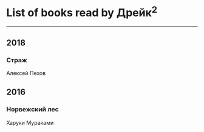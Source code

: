 # List of books read by Дрейк<sup>2</sup>
---

## 2018

### Страж
Алексей Пехов



## 2016

### Норвежский лес
Харуки Мураками



